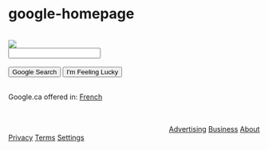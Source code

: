 # google-homepage
<!DOCTYPE html>
<html>
<body>
<div>
	<br>
	<img src="/Users/Carlos/Documents/the_odin_project/google-homepage-master/googlelogo.png">
	<br>
	<input type="text" name="searchbar"><br>
	<br>
	<input type="submit" value="Google Search">   <input type="submit" value="I'm Feeling Lucky"><br>
	<br>
	<p>Google.ca offered in: <a href="https://www.google.ca">French</a></p>
</div>
<br>
<br>
<div align="right" background-color="gray">
	<a href="">Advertising</a> <a href="">Business</a> <a href="">About</a> 
</div>
<div align="left" background-color="gray">
	<a href="">Privacy</a> <a href="">Terms</a> <a href="">Settings</a>
</div>
</body>
</html>

